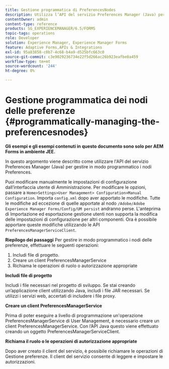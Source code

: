 ```yaml
---
title: Gestione programmatica di PreferencesNodes
description: Utilizza l’API del servizio Preferences Manager (Java) per gestire in modo programmatico i nodi delle preferenze.
contentOwner: admin
content-type: reference
products: SG_EXPERIENCEMANAGER/6.5/FORMS
topic-tags: operations
role: Developer
solution: Experience Manager, Experience Manager Forms
feature: Adaptive Forms,APIs & Integrations
exl-id: 95a83858-c0b7-4c68-b4a9-d525bfc663c0
source-git-commit: c3e9029236734e22f5d266ac26b923eafbe0a459
workflow-type: tm+mt
source-wordcount: '244'
ht-degree: 0%

---
```


# Gestione programmatica dei nodi delle preferenze {#programmatically-managing-the-preferencesnodes}

**Gli esempi e gli esempi contenuti in questo documento sono solo per AEM Forms in ambiente JEE.**

In questo argomento viene descritto come utilizzare l&#39;API del servizio Preferences Manager (Java) per gestire in modo programmatico i nodi Preferences.

Puoi modificare manualmente le impostazioni di configurazione dall’interfaccia utente di Amministrazione. Per modificare le opzioni, passare a `Home>Settings>User Management> Configuration>Manual Configuration`. Importa `config.xml` dopo aver apportato le modifiche. Tutte le modifiche ad eccezione di quelle apportate al nodo `/Adobe/Adobe Experience Manager Forms/Config/UM persist` andranno perse. L&#39;anteprima di Importazione ed esportazione gestione utenti non supporta la modifica delle impostazioni di configurazione per altri componenti. Ora è possibile apportare queste modifiche utilizzando le API `PreferencesManagerServiceClient`.

**Riepilogo dei passaggi** Per gestire in modo programmatico i nodi delle preferenze, effettuare le seguenti operazioni:

1. Includi file di progetto.
1. Creare un client PreferencesManagerService
1. Richiama le operazioni di ruolo o autorizzazione appropriate

**Includi file di progetto**

Includi i file necessari nel progetto di sviluppo. Se stai creando un’applicazione client utilizzando Java, includi i file JAR necessari. Se utilizzi i servizi web, accertati di includere i file proxy.

**Creare un client PreferencesManagerService**

Prima di poter eseguire a livello di programmazione un&#39;operazione PreferencesManagerService di User Management, è necessario creare un client PreferencesManagerService. Con l’API Java questo viene effettuato creando un oggetto PreferencesManagerServiceClient.

**Richiama il ruolo o le operazioni di autorizzazione appropriate**

Dopo aver creato il client del servizio, è possibile richiamare le operazioni di Gestione preferenze. Il client del servizio consente di leggere e impostare le autorizzazioni.

